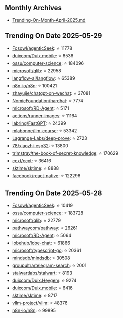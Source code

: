 ## Monthly Archives

- [Trending-On-Month-April-2025.md](./Trending-On-Month-April-2025.md)

## Trending On Date 2025-05-29

- [Fosowl/agenticSeek](https://github.com/Fosowl/agenticSeek): ⭐ 11778 
- [duixcom/Duix.mobile](https://github.com/duixcom/Duix.mobile): ⭐ 6536 
- [ossu/computer-science](https://github.com/ossu/computer-science): ⭐ 184096 
- [microsoft/qlib](https://github.com/microsoft/qlib): ⭐ 22958 
- [langflow-ai/langflow](https://github.com/langflow-ai/langflow): ⭐ 65389 
- [n8n-io/n8n](https://github.com/n8n-io/n8n): ⭐ 100421 
- [zhayujie/chatgpt-on-wechat](https://github.com/zhayujie/chatgpt-on-wechat): ⭐ 37081 
- [NomicFoundation/hardhat](https://github.com/NomicFoundation/hardhat): ⭐ 7774 
- [microsoft/RD-Agent](https://github.com/microsoft/RD-Agent): ⭐ 5171 
- [actions/runner-images](https://github.com/actions/runner-images): ⭐ 11164 
- [labring/FastGPT](https://github.com/labring/FastGPT): ⭐ 24399 
- [mlabonne/llm-course](https://github.com/mlabonne/llm-course): ⭐ 53342 
- [Lagrange-Labs/deep-prove](https://github.com/Lagrange-Labs/deep-prove): ⭐ 2723 
- [78/xiaozhi-esp32](https://github.com/78/xiaozhi-esp32): ⭐ 13800 
- [trimstray/the-book-of-secret-knowledge](https://github.com/trimstray/the-book-of-secret-knowledge): ⭐ 170629 
- [ccxt/ccxt](https://github.com/ccxt/ccxt): ⭐ 36416 
- [sktime/sktime](https://github.com/sktime/sktime): ⭐ 8888 
- [facebook/react-native](https://github.com/facebook/react-native): ⭐ 122296 

## Trending On Date 2025-05-28

- [Fosowl/agenticSeek](https://github.com/Fosowl/agenticSeek): ⭐ 10419 
- [ossu/computer-science](https://github.com/ossu/computer-science): ⭐ 183728 
- [microsoft/qlib](https://github.com/microsoft/qlib): ⭐ 22779 
- [pathwaycom/pathway](https://github.com/pathwaycom/pathway): ⭐ 26261 
- [microsoft/RD-Agent](https://github.com/microsoft/RD-Agent): ⭐ 5064 
- [lobehub/lobe-chat](https://github.com/lobehub/lobe-chat): ⭐ 61866 
- [microsoft/typescript-go](https://github.com/microsoft/typescript-go): ⭐ 20361 
- [mindsdb/mindsdb](https://github.com/mindsdb/mindsdb): ⭐ 30508 
- [groupultra/telegram-search](https://github.com/groupultra/telegram-search): ⭐ 2001 
- [stalwartlabs/stalwart](https://github.com/stalwartlabs/stalwart): ⭐ 8193 
- [duixcom/Duix.Heygem](https://github.com/duixcom/Duix.Heygem): ⭐ 9274 
- [duixcom/Duix.mobile](https://github.com/duixcom/Duix.mobile): ⭐ 6416 
- [sktime/sktime](https://github.com/sktime/sktime): ⭐ 8717 
- [vllm-project/vllm](https://github.com/vllm-project/vllm): ⭐ 48376 
- [n8n-io/n8n](https://github.com/n8n-io/n8n): ⭐ 99895